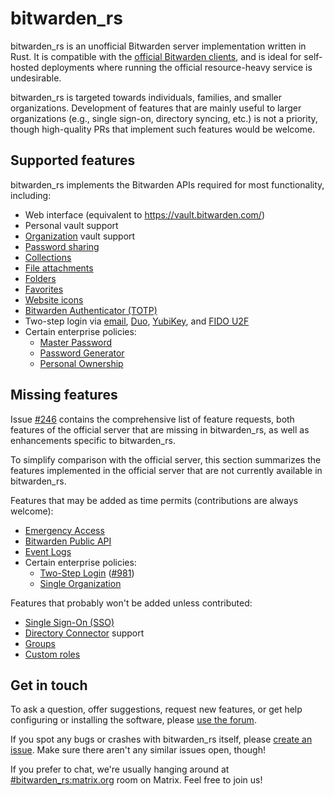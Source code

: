 # bitwarden_rs

bitwarden_rs is an unofficial Bitwarden server implementation written in Rust. It is compatible with the [official Bitwarden clients](https://bitwarden.com/download/), and is ideal for self-hosted deployments where running the official resource-heavy service is undesirable.

bitwarden_rs is targeted towards individuals, families, and smaller organizations. Development of features that are mainly useful to larger organizations (e.g., single sign-on, directory syncing, etc.) is not a priority, though high-quality PRs that implement such features would be welcome.

## Supported features

bitwarden_rs implements the Bitwarden APIs required for most functionality, including:

* Web interface (equivalent to https://vault.bitwarden.com/)
* Personal vault support
* [Organization](https://bitwarden.com/help/article/getting-started-organizations/) vault support
* [Password sharing](https://bitwarden.com/help/article/share-to-a-collection/)
* [Collections](https://bitwarden.com/help/article/about-collections/)
* [File attachments](https://bitwarden.com/help/article/attachments/)
* [Folders](https://bitwarden.com/help/article/folders/)
* [Favorites](https://bitwarden.com/help/article/favorites/)
* [Website icons](https://bitwarden.com/help/article/website-icons/)
* [Bitwarden Authenticator (TOTP)](https://bitwarden.com/help/article/authenticator-keys/)
* Two-step login via [email](https://bitwarden.com/help/article/setup-two-step-login-email/), [Duo](https://bitwarden.com/help/article/setup-two-step-login-duo/), [YubiKey](https://bitwarden.com/help/article/setup-two-step-login-yubikey/), and [FIDO U2F](https://bitwarden.com/help/article/setup-two-step-login-u2f/)
* Certain enterprise policies:
  * [Master Password](https://bitwarden.com/help/article/policies/#master-password)
  * [Password Generator](https://bitwarden.com/help/article/policies/#password-generator)
  * [Personal Ownership](https://bitwarden.com/help/article/policies/#personal-ownership)

## Missing features

Issue [#246](https://github.com/dani-garcia/bitwarden_rs/issues/246) contains the comprehensive list of feature requests, both features of the official server that are missing in bitwarden_rs, as well as enhancements specific to bitwarden_rs.

To simplify comparison with the official server, this section summarizes the features implemented in the official server that are not currently available in bitwarden_rs.

Features that may be added as time permits (contributions are always welcome):

* [Emergency Access](https://bitwarden.com/help/article/emergency-access/)
* [Bitwarden Public API](https://bitwarden.com/help/article/public-api/)
* [Event Logs](https://bitwarden.com/help/article/event-logs/)
* Certain enterprise policies:
  * [Two-Step Login](https://bitwarden.com/help/article/policies/#two-step-login) ([#981](https://github.com/dani-garcia/bitwarden_rs/issues/981))
  * [Single Organization](https://bitwarden.com/help/article/policies/#single-organization)

Features that probably won't be added unless contributed:

* [Single Sign-On (SSO)](https://bitwarden.com/help/article/about-sso/)
* [Directory Connector](https://bitwarden.com/help/article/directory-sync/) support
* [Groups](https://bitwarden.com/help/article/about-groups/)
* [Custom roles](https://bitwarden.com/help/article/user-types-access-control/#custom-role)

## Get in touch

To ask a question, offer suggestions, request new features, or get help configuring or installing the software, please [use the forum](https://bitwardenrs.discourse.group/).

If you spot any bugs or crashes with bitwarden_rs itself, please [create an issue](https://github.com/dani-garcia/bitwarden_rs/issues/). Make sure there aren't any similar issues open, though!

If you prefer to chat, we're usually hanging around at [#bitwarden_rs:matrix.org](https://matrix.to/#/#bitwarden_rs:matrix.org) room on Matrix. Feel free to join us!
